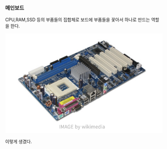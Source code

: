 ### 메인보드

CPU,RAM,SSD 등의 부품들의 집합체로 보드에 부품들을 꽃아서 하나로 만드는 역할을 한다.

![mainboard](img/mainboard.png)

이렇게 생겼다.